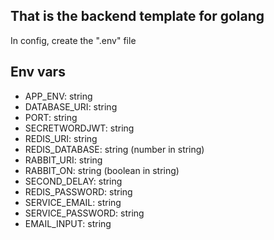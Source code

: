 ## That is the backend template for golang
In config, create the ".env" file

## Env vars
- APP_ENV: string
- DATABASE_URI: string
- PORT: string
- SECRETWORDJWT: string
- REDIS_URI: string
- REDIS_DATABASE: string (number in string)
- RABBIT_URI: string
- RABBIT_ON: string (boolean in string)
- SECOND_DELAY: string
- REDIS_PASSWORD: string
- SERVICE_EMAIL: string
- SERVICE_PASSWORD: string
- EMAIL_INPUT: string
